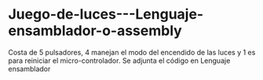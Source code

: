 # Juego-de-luces---Lenguaje-ensamblador-o-assembly
Costa de 5 pulsadores, 4 manejan el modo del encendido de las luces y 1 es para reiniciar el micro-controlador. Se adjunta el código en Lenguaje ensamblador
